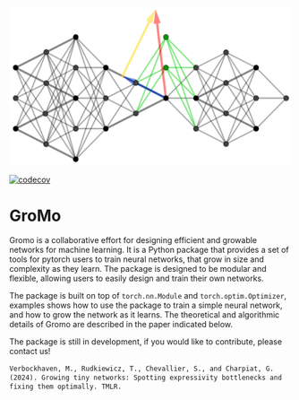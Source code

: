 <p align=center>
  <img alt="banner" src="/docs/source/images/gromo.png/">
</p>

[![codecov](https://codecov.io/github/growingnet/gromo/graph/badge.svg?token=87HWKJ6H6D)](https://codecov.io/github/growingnet/gromo)


# GroMo

Gromo is a collaborative effort for designing efficient and growable networks
for machine learning. It is a Python package that provides a set of tools for
pytorch users to train neural networks, that grow in size and complexity as
they learn. The package is designed to be modular and flexible, allowing users
to easily design and train their own networks.

The package is built on top of `torch.nn.Module` and `torch.optim.Optimizer`,
examples shows how to use the package to train a simple neural network, and how
to grow the network as it learns. The theoretical and algorithmic details of
Gromo are described in the paper indicated below.

The package is still in development, if you would like to contribute, please
contact us!

```
Verbockhaven, M., Rudkiewicz, T., Chevallier, S., and Charpiat, G. (2024). Growing tiny networks: Spotting expressivity bottlenecks and fixing them optimally. TMLR.
```
